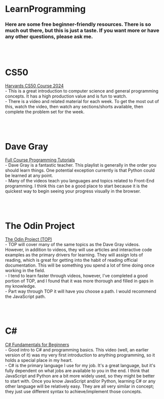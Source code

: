 # LearnProgramming
### Here are some free beginner-friendly resources.  There is so much out there, but this is just a taste.  If you want more or have any other questions, please ask me.
<br><br>
# CS50
[Harvards CS50 Course 2024](https://cs50.harvard.edu/x/2024/) <br>
        - This is a great introduction to computer science and general programming concepts.  It has a high production value and is fun to watch.<br>
        - There is a video and related material for each week.  To get the most out of this, watch the video, then watch any sections/shorts available, then complete the problem set for the week.<br>
   
<br><br>
# Dave Gray
[Full Course Programming Tutorials](https://www.youtube.com/playlist?list=PL0Zuz27SZ-6M1Uopt6_VL3gf3cpMnwavm) <br>
        - Dave Gray is a fantastic teacher.  This playlist is generally in the order you should learn things.  One potential exception currently is that Python could be learned at any point.<br>
        - Many of the videos teach you languages and topics related to Front-End programming.  I think this can be a good place to start because it is the quickest way to begin seeing your progress visually in the browser.<br>

<br><br>
# The Odin Project
[The Odin Project (TOP)](https://www.theodinproject.com/) <br>
        - TOP will cover many of the same topics as the Dave Gray videos.  However, in addition to videos, they will use articles and interactive code examples as the primary drivers for learning.  They will assign lots of reading, which is great for getting into the habit of reading official documentation.  This will be something you spend a lot of time doing once working in the field.<br>
        - I tend to learn faster through videos, however, I've completed a good portion of TOP, and I found that it was more thorough and filled in gaps in my knowledge.<br>
        - Part way through TOP it will have you choose a path.  I would recommend the JavaScript path.<br>
   
<br><br>
# C#
[C# Fundamentals for Beginners](https://www.youtube.com/watch?v=0QUgvfuKvWU&list=PLb4udlTNRMm5tdPc44p7gtftuyMlC9lNT) <br>
        - Good intro to C# and programming basics.  This video (well, an earlier version of it) was my very first introduction to anything programming, so it holds a special place in my heart.<br>
        - C# is the primary language I use for my job.  It's a great language, but it's fully dependent on what jobs are available to you in the end.  I think that JavaScript and Python are a bit more widely used, so they might be better to start with.  Once you know JavaScript and/or Python, learning C# or any other language will be relatively easy.  They are all very similar in concept; they just use different syntax to achieve/implement those concepts.<br>

